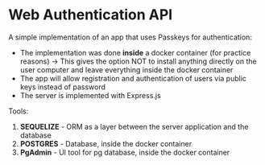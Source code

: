 # Web Authentication API

A simple implementation of an app that uses Passkeys for authentication:

- The implementation was done **inside** a docker container (for practice reasons) -> This gives the option NOT to install anything directly on the user computer and leave everything inside the docker container
- The app will allow registration and authentication of users via public keys instead of password
- The server is implemented with Express.js

Tools:

1. **SEQUELIZE** - ORM as a layer between the server application and the database
2. **POSTGRES** - Database, inside the docker container
3. **PgAdmin** - UI tool for pg database, inside the docker container
